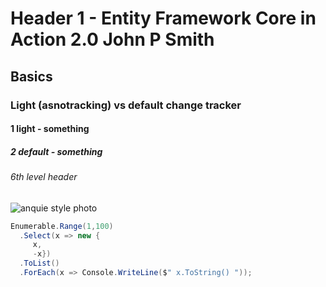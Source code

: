 # Header 1 - Entity Framework Core in Action 2.0 John P Smith
## Basics
### Light (asnotracking) vs default change tracker 
#### 1 light - something
##### 2 default - something
###### 6th level header

![anquie style photo](https://i.pinimg.com/564x/a5/74/74/a574746fc3831b1044009a04a2aedd92.jpg)

```csharp
Enumerable.Range(1,100)
  .Select(x => new { 
     x, 
     -x})
  .ToList()
  .ForEach(x => Console.WriteLine($" x.ToString() "));
```
